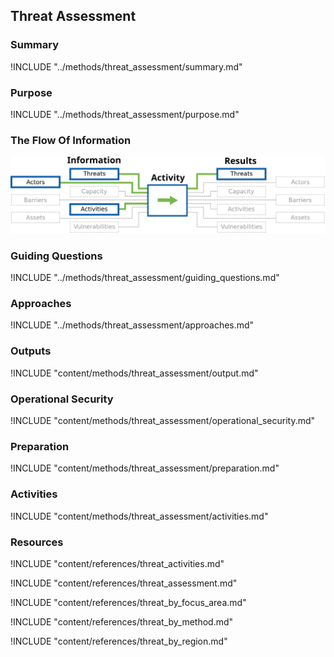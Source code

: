 ## Threat Assessment

### Summary
!INCLUDE "../methods/threat_assessment/summary.md"

### Purpose
!INCLUDE "../methods/threat_assessment/purpose.md"

### The Flow Of Information
![Threat Assessment Information Flow](content/images/info_flows/threat_assessment.svg)

### Guiding Questions
!INCLUDE "../methods/threat_assessment/guiding_questions.md"

### Approaches
!INCLUDE "../methods/threat_assessment/approaches.md"

### Outputs
!INCLUDE "content/methods/threat_assessment/output.md"

### Operational Security
!INCLUDE "content/methods/threat_assessment/operational_security.md"

### Preparation
!INCLUDE "content/methods/threat_assessment/preparation.md"

### Activities
!INCLUDE "content/methods/threat_assessment/activities.md"

### Resources
<div class="greybox">

!INCLUDE "content/references/threat_activities.md"

!INCLUDE "content/references/threat_assessment.md"

!INCLUDE "content/references/threat_by_focus_area.md"

!INCLUDE "content/references/threat_by_method.md"

!INCLUDE "content/references/threat_by_region.md"
</div>
